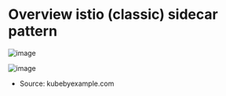 # Overview istio (classic) sidecar pattern 

![image](https://github.com/user-attachments/assets/ad858ca2-2bdc-4604-beef-f543f833e56f)

![image](https://github.com/user-attachments/assets/cad96bcb-8fb8-445c-b371-5a3b728a0a5f)
* Source: kubebyexample.com 

